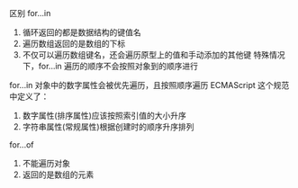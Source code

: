 区别
for...in 
1. 循环返回的都是数据结构的键值名
2. 遍历数组返回的是数组的下标
3. 不仅可以遍历数组键名，还会遍历原型上的值和手动添加的其他键
特殊情况下，for...in 遍历的顺序不会按照对象到的顺序进行

for...in
对象中的数字属性会被优先遍历，且按照顺序遍历
ECMAScript 这个规范中定义了：
1. 数字属性(排序属性)应该按照索引值的大小升序
2. 字符串属性(常规属性)根据创建时的顺序升序排列

for...of
1. 不能遍历对象
2. 返回的是数组的元素

